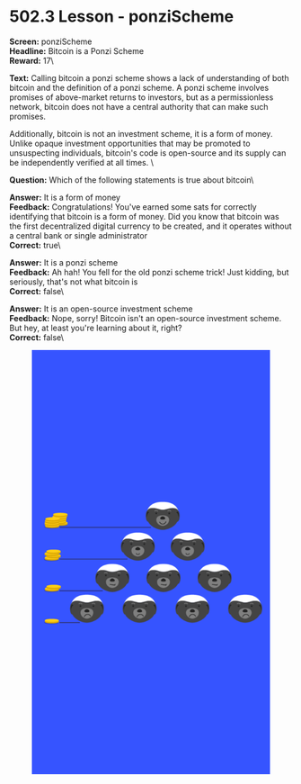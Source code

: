 # 502.3 Lesson - ponziScheme

**Screen:** ponziScheme\
**Headline:** Bitcoin is a Ponzi Scheme\
**Reward:** 17\

**Text:** Calling bitcoin a ponzi scheme shows a lack of understanding of both bitcoin and the definition of a ponzi scheme. A ponzi scheme involves promises of above-market returns to investors, but as a permissionless network, bitcoin does not have a central authority that can make such promises.

Additionally, bitcoin is not an investment scheme, it is a form of money. Unlike opaque investment opportunities that may be promoted to unsuspecting individuals, bitcoin&#x27;s code is open-source and its supply can be independently verified at all times.
\

**Question:** Which of the following statements is true about bitcoin\

**Answer:** It is a form of money\
**Feedback:** Congratulations! You&#x27;ve earned some sats for correctly identifying that bitcoin is a form of money. Did you know that bitcoin was the first decentralized digital currency to be created, and it operates without a central bank or single administrator\
**Correct:** true\

**Answer:** It is a ponzi scheme\
**Feedback:** Ah hah! You fell for the old ponzi scheme trick! Just kidding, but seriously, that&#x27;s not what bitcoin is\
**Correct:** false\

**Answer:** It is an open-source investment scheme\
**Feedback:** Nope, sorry! Bitcoin isn&#x27;t an open-source investment scheme. But hey, at least you&#x27;re learning about it, right?\
**Correct:** false\


<figure><img src="../.gitbook/assets/502-03.png" alt=""><figcaption></figcaption></figure>

